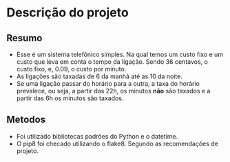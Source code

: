 # Descrição do projeto

## Resumo

- Esse é um sistema telefônico simples. Na qual temos um custo fixo e um custo que leva em conta o tempo da ligação. Sendo 36 centavos, o custo fixo, e, 0.09, o custo por minuto.
- As ligações são taxadas de 6 da manhã até as 10 da noite.
- Se uma ligação passar do horário para a outra, a taxa do horário prevalece, ou seja, a partir das 22h, os minutos **não** são taxados e a partir das 6h os minutos são taxados.

## Metodos

- Foi utilizado bibliotecas padrões do Python e o datetime.
- O pip8 foi checado utilizando o flake8. Segundo as recomendações de projeto.
